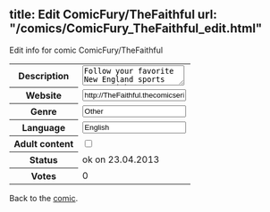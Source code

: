 title: Edit ComicFury/TheFaithful
url: "/comics/ComicFury_TheFaithful_edit.html"
---
Edit info for comic ComicFury/TheFaithful

<form name="comic" action="http://gaepostmail.appengine.com/comic" name="post">
<table class="comicinfo">
<tr>
<th>Description</th><td><textarea name="description">Follow your favorite New England sports teams with Soxy: a Boston Red Sox Puppet worn by a crazy, anonymous fan of the Red Sox, Patriots, Bruins, and Celtics.</textarea></td>
</tr>
<tr>
<th>Website</th><td><input type="text" name="url" value="http://TheFaithful.thecomicseries.com/"/></td>
</tr>
<tr>
<th>Genre</th><td><input type="text" name="genre" value="Other"/></td>
</tr>
<tr>
<th>Language</th><td><input type="text" name="language" value="English"/></td>
</tr>
<tr>
<th>Adult content</th><td><input type="checkbox" name="adult" value="adult" /></td>
</tr>
<tr>
<th>Status</th><td>ok on 23.04.2013</td>
</tr>
<tr>
<th>Votes</th><td>0</div></td>
</tr>
</table>
</form>

Back to the [comic](/comics/ComicFury_TheFaithful.html).
